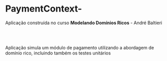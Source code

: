 # PaymentContext-
Aplicação construída no curso <strong>Modelando Domínios Ricos</strong> - André Baltieri

<br><br>

<p>Aplicação simula um módulo de pagamento utilizando a abordagem de domínio rico, incluindo também os testes unitários</p>
